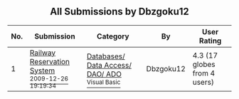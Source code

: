 ﻿<div align="center">

## All Submissions by Dbzgoku12

</div>

No.  | Submission | Category | By   | User Rating
---- | ---------- | -------- | ---- | -----------
1 | [Railway Reservation System<br /><sup>2009-12-26 19:19:34</sup>](https://github.com/Planet-Source-Code/dbzgoku12-railway-reservation-system__1-72778) | [Databases/ Data Access/ DAO/ ADO<br /><sup>Visual Basic</sup>](../ByCategory/databases-data-access-dao-ado__1-6.md) | Dbzgoku12 | 4.3 (17 globes from 4 users)
